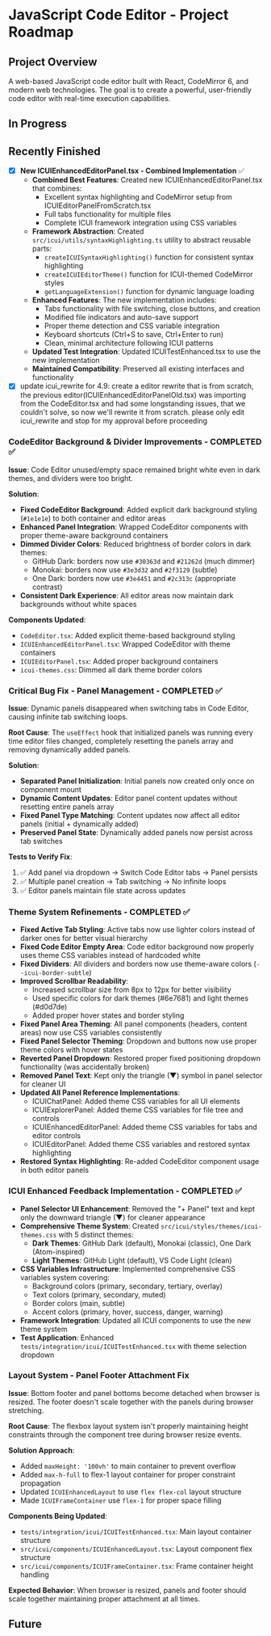 # JavaScript Code Editor - Project Roadmap

## Project Overview
A web-based JavaScript code editor built with React, CodeMirror 6, and modern web technologies. The goal is to create a powerful, user-friendly code editor with real-time execution capabilities.

## In Progress

## Recently Finished
- [x] **New ICUIEnhancedEditorPanel.tsx - Combined Implementation** ✅
  - **Combined Best Features**: Created new ICUIEnhancedEditorPanel.tsx that combines:
    - Excellent syntax highlighting and CodeMirror setup from ICUIEditorPanelFromScratch.tsx
    - Full tabs functionality for multiple files
    - Complete ICUI framework integration using CSS variables
  - **Framework Abstraction**: Created `src/icui/utils/syntaxHighlighting.ts` utility to abstract reusable parts:
    - `createICUISyntaxHighlighting()` function for consistent syntax highlighting
    - `createICUIEditorTheme()` function for ICUI-themed CodeMirror styles
    - `getLanguageExtension()` function for dynamic language loading
  - **Enhanced Features**: The new implementation includes:
    - Tabs functionality with file switching, close buttons, and creation
    - Modified file indicators and auto-save support
    - Proper theme detection and CSS variable integration
    - Keyboard shortcuts (Ctrl+S to save, Ctrl+Enter to run)
    - Clean, minimal architecture following ICUI patterns
  - **Updated Test Integration**: Updated ICUITestEnhanced.tsx to use the new implementation
  - **Maintained Compatibility**: Preserved all existing interfaces and functionality
- [x] update icui_rewrite for 4.9: create a editor rewrite that is from scratch, the previous editor(ICUIEnhancedEditorPanelOld.tsx) was importing from the CodeEditor.tsx and had some longstanding issues, that we couldn't solve, so now we'll rewrite it from scratch. please only edit icui_rewrite and stop for my approval before proceeding
### CodeEditor Background & Divider Improvements - COMPLETED ✅
**Issue**: Code Editor unused/empty space remained bright white even in dark themes, and dividers were too bright.

**Solution**:
- **Fixed CodeEditor Background**: Added explicit dark background styling (`#1e1e1e`) to both container and editor areas
- **Enhanced Panel Integration**: Wrapped CodeEditor components with proper theme-aware background containers
- **Dimmed Divider Colors**: Reduced brightness of border colors in dark themes:
  - GitHub Dark: borders now use `#30363d` and `#21262d` (much dimmer)
  - Monokai: borders now use `#3e3d32` and `#2f3129` (subtle)
  - One Dark: borders now use `#3e4451` and `#2c313c` (appropriate contrast)
- **Consistent Dark Experience**: All editor areas now maintain dark backgrounds without white spaces

**Components Updated**:
- `CodeEditor.tsx`: Added explicit theme-based background styling
- `ICUIEnhancedEditorPanel.tsx`: Wrapped CodeEditor with theme containers
- `ICUIEditorPanel.tsx`: Added proper background containers
- `icui-themes.css`: Dimmed all dark theme border colors

### Critical Bug Fix - Panel Management - COMPLETED ✅
**Issue**: Dynamic panels disappeared when switching tabs in Code Editor, causing infinite tab switching loops.

**Root Cause**: The `useEffect` hook that initialized panels was running every time editor files changed, completely resetting the panels array and removing dynamically added panels.

**Solution**: 
- **Separated Panel Initialization**: Initial panels now created only once on component mount
- **Dynamic Content Updates**: Editor panel content updates without resetting entire panels array 
- **Fixed Panel Type Matching**: Content updates now affect all editor panels (initial + dynamically added)
- **Preserved Panel State**: Dynamically added panels now persist across tab switches

**Tests to Verify Fix**:
1. ✅ Add panel via dropdown → Switch Code Editor tabs → Panel persists
2. ✅ Multiple panel creation → Tab switching → No infinite loops
3. ✅ Editor panels maintain file state across updates

### Theme System Refinements - COMPLETED ✅
- **Fixed Active Tab Styling**: Active tabs now use lighter colors instead of darker ones for better visual hierarchy
- **Fixed Code Editor Empty Area**: Code editor background now properly uses theme CSS variables instead of hardcoded white
- **Fixed Dividers**: All dividers and borders now use theme-aware colors (`--icui-border-subtle`)
- **Improved Scrollbar Readability**: 
  - Increased scrollbar size from 8px to 12px for better visibility
  - Used specific colors for dark themes (#6e7681) and light themes (#d0d7de)
  - Added proper hover states and border styling
- **Fixed Panel Area Theming**: All panel components (headers, content areas) now use CSS variables consistently
- **Fixed Panel Selector Theming**: Dropdown and buttons now use proper theme colors with hover states
- **Reverted Panel Dropdown**: Restored proper fixed positioning dropdown functionality (was accidentally broken)
- **Removed Panel Text**: Kept only the triangle (▼) symbol in panel selector for cleaner UI
- **Updated All Panel Reference Implementations**: 
  - ICUIChatPanel: Added theme CSS variables for all UI elements
  - ICUIExplorerPanel: Added theme CSS variables for file tree and controls
  - ICUIEnhancedEditorPanel: Added theme CSS variables for tabs and editor controls
  - ICUIEditorPanel: Added theme CSS variables and restored syntax highlighting
- **Restored Syntax Highlighting**: Re-added CodeEditor component usage in both editor panels

### ICUI Enhanced Feedback Implementation - COMPLETED ✅
- **Panel Selector UI Enhancement**: Removed the "+ Panel" text and kept only the downward triangle (▼) for cleaner appearance
- **Comprehensive Theme System**: Created `src/icui/styles/themes/icui-themes.css` with 5 distinct themes:
  - **Dark Themes**: GitHub Dark (default), Monokai (classic), One Dark (Atom-inspired)
  - **Light Themes**: GitHub Light (default), VS Code Light (clean)
- **CSS Variables Infrastructure**: Implemented comprehensive CSS variables system covering:
  - Background colors (primary, secondary, tertiary, overlay)
  - Text colors (primary, secondary, muted)
  - Border colors (main, subtle)
  - Accent colors (primary, hover, success, danger, warning)
- **Framework Integration**: Updated all ICUI components to use the new theme system
- **Test Application**: Enhanced `tests/integration/icui/ICUITestEnhanced.tsx` with theme selection dropdown


### Layout System - Panel Footer Attachment Fix
**Issue**: Bottom footer and panel bottoms become detached when browser is resized. The footer doesn't scale together with the panels during browser stretching.

**Root Cause**: The flexbox layout system isn't properly maintaining height constraints through the component tree during browser resize events.

**Solution Approach**:
- Added `maxHeight: '100vh'` to main container to prevent overflow
- Added `max-h-full` to flex-1 layout container for proper constraint propagation
- Updated `ICUIEnhancedLayout` to use `flex flex-col` layout structure
- Made `ICUIFrameContainer` use `flex-1` for proper space filling

**Components Being Updated**:
- `tests/integration/icui/ICUITestEnhanced.tsx`: Main layout container structure
- `src/icui/components/ICUIEnhancedLayout.tsx`: Layout component flex structure
- `src/icui/components/ICUIFrameContainer.tsx`: Frame container height handling

**Expected Behavior**: When browser is resized, panels and footer should scale together maintaining proper attachment at all times.

## Future
